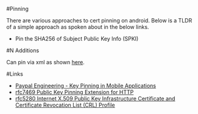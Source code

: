 #Pinning

There are various approaches to cert pinning on android. Below is a TLDR of a simple approach as spoken about in the below links.

-  Pin the SHA256 of Subject Public Key Info (SPKI)

#N Additions

Can pin via xml as shown [here](http://developer.android.com/preview/features/security-config.html#CertificatePinning).

#Links

- [Paypal Engineering - Key Pinning in Mobile Applications](https://www.paypal-engineering.com/2015/10/14/key-pinning-in-mobile-applications/)
- [rfc7469 Public Key Pinning Extension for HTTP](https://tools.ietf.org/html/rfc7469)
- [rfc5280 Internet X.509 Public Key Infrastructure Certificate and Certificate Revocation List (CRL) Profile](https://tools.ietf.org/html/rfc5280)
